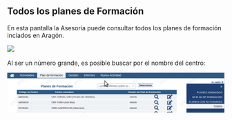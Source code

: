 ## Todos los planes de Formación

En esta pantalla la Asesoría puede consultar todos los planes de formación inciados en Aragón.

![](https://raw.githubusercontent.com/catedu/manualdoceo/master/assets/Selección_769.png)

Al ser un número grande, es posible buscar por el nombre del centro:

![](https://raw.githubusercontent.com/catedu/manualdoceo/master/assets/peek-24-06-2019-11-14.gif)


